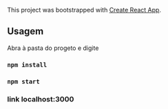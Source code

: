 This project was bootstrapped with [Create React App](https://github.com/facebook/create-react-app).

## Usagem

Abra à pasta do progeto e digite
### `npm install`

### `npm start`

### link localhost:3000
